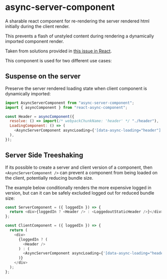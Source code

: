 # async-server-component

A sharable react component for re-rendering the server rendered html initially during the client render.

This prevents a flash of unstyled content during rendering a dynamically imported component render.

Taken from solutions provided in [this issue in React](https://github.com/facebook/react/issues/6985).

This component is used for two different use cases:

## Suspense on the server

Preserve the server rendered loading state when client component is dynamically imported:

```js
import AsyncServerComponent from "async-server-component";
import { asyncComponent } from "react-async-component";

const Header = asyncComponent({
  resolve: () => import(/* webpackChunkName: 'header' */ "./header"),
  LoadingComponent: () => (
    <AsyncServerComponent asyncLoading={'[data-async-loading="header"]'} />
  ),
});
```

## Server Side Treeshaking

If its possible to create a server and client version of a component, then `<AsyncServerComponent />` can prevent a component from being loaded on the client, potentially reducing bundle size.

The example below conditionally renders the more expensive logged in version, but can it can be safely excluded logged out for reduced bundle size:

```js
const ServerComponent = ({ loggedIn }) => {
  return <div>{loggedIn ? <Header /> : <LoggedoutStaticHeader />}</div>;
};

const ClientComponent = ({ loggedIn }) => {
  return (
    <div>
      {loggedIn ? (
        <Header />
      ) : (
        <AsyncServerComponent asyncLoading={'[data-async-loading="header"]'} />
      )}
    </div>
  );
};
```
